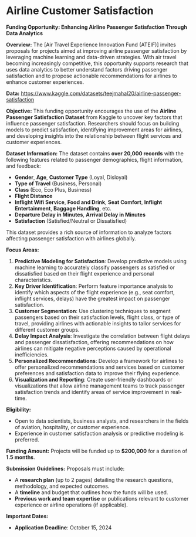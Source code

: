 # Airline Customer Satisfaction

**Funding Opportunity: Enhancing Airline Passenger Satisfaction Through Data Analytics**

**Overview:** The \[Air Travel Experience Innovation Fund (ATEIF)\] invites proposals for projects aimed at improving airline passenger satisfaction by leveraging machine learning and data-driven strategies. With air travel becoming increasingly competitive, this opportunity supports research that uses data analytics to better understand factors driving passenger satisfaction and to propose actionable recommendations for airlines to enhance customer experiences.

**Data:** <https://www.kaggle.com/datasets/teejmahal20/airline-passenger-satisfaction>

**Objective:** This funding opportunity encourages the use of the **Airline Passenger Satisfaction Dataset** from Kaggle to uncover key factors that influence passenger satisfaction. Researchers should focus on building models to predict satisfaction, identifying improvement areas for airlines, and developing insights into the relationship between flight services and customer experiences.

**Dataset Information:** The dataset contains **over 20,000 records** with the following features related to passenger demographics, flight information, and feedback:

- **Gender**, **Age**, **Customer Type** (Loyal, Disloyal)
- **Type of Travel** (Business, Personal)
- **Class** (Eco, Eco Plus, Business)
- **Flight Distance**
- **Inflight Wifi Service**, **Food and Drink**, **Seat Comfort**, **Inflight Entertainment**, **Baggage Handling**, etc.
- **Departure Delay in Minutes**, **Arrival Delay in Minutes**
- **Satisfaction** (Satisfied/Neutral or Dissatisfied)

This dataset provides a rich source of information to analyze factors affecting passenger satisfaction with airlines globally.

**Focus Areas:**

1. **Predictive Modeling for Satisfaction**: Develop predictive models using machine learning to accurately classify passengers as satisfied or dissatisfied based on their flight experience and personal characteristics.
2. **Key Driver Identification**: Perform feature importance analysis to identify which aspects of the flight experience (e.g., seat comfort, inflight services, delays) have the greatest impact on passenger satisfaction.
3. **Customer Segmentation**: Use clustering techniques to segment passengers based on their satisfaction levels, flight class, or type of travel, providing airlines with actionable insights to tailor services for different customer groups.
4. **Delay Impact Analysis**: Investigate the correlation between flight delays and passenger dissatisfaction, offering recommendations on how airlines can mitigate negative perceptions caused by operational inefficiencies.
5. **Personalized Recommendations**: Develop a framework for airlines to offer personalized recommendations and services based on customer preferences and satisfaction data to improve their flying experience.
6. **Visualization and Reporting**: Create user-friendly dashboards or visualizations that allow airline management teams to track passenger satisfaction trends and identify areas of service improvement in real-time.

**Eligibility:**

- Open to data scientists, business analysts, and researchers in the fields of aviation, hospitality, or customer experience.
- Experience in customer satisfaction analysis or predictive modeling is preferred.

**Funding Amount:** Projects will be funded up to **$200,000** for a duration of **1.5 months**.

**Submission Guidelines:** Proposals must include:

- A **research plan** (up to 2 pages) detailing the research questions, methodology, and expected outcomes.
- A **timeline** and budget that outlines how the funds will be used.
- **Previous work and team expertise** or publications relevant to customer experience or airline operations (if applicable).

**Important Dates:**

- **Application Deadline**: October 15, 2024
